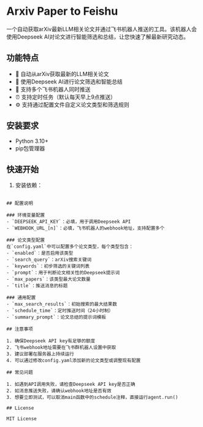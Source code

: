 # Arxiv Paper to Feishu

一个自动获取arXiv最新LLM相关论文并通过飞书机器人推送的工具。该机器人会使用Deepseek AI对论文进行智能筛选和总结，让您快速了解最新研究动态。

## 功能特点

- 🤖 自动从arXiv获取最新的LLM相关论文
- 🧠 使用Deepseek AI进行论文筛选和智能总结
- 📱 支持多个飞书机器人同时推送
- ⏰ 支持定时任务（默认每天早上9点推送）
- ⚙️ 支持通过配置文件自定义论文类型和筛选规则

## 安装要求

- Python 3.10+
- pip包管理器

## 快速开始

1. 安装依赖：
```

## 配置说明

### 环境变量配置
- `DEEPSEEK_API_KEY`：必填，用于调用Deepseek API
- `WEBHOOK_URL_[n]`：必填，飞书机器人的webhook地址，支持配置多个

### 论文类型配置
在`config.yaml`中可以配置多个论文类型，每个类型包含：
- `enabled`：是否启用该类型
- `search_query`：arXiv搜索关键词
- `keywords`：初步筛选的关键词列表
- `prompt`：用于判断论文相关性的Deepseek提示词
- `max_papers`：该类型最大论文数量
- `title`：推送消息的标题

### 通用配置
- `max_search_results`：初始搜索的最大结果数
- `schedule_time`：定时推送时间（24小时制）
- `summary_prompt`：论文总结的提示词模板

## 注意事项

1. 确保Deepseek API key有足够的额度
2. 飞书webhook地址需要在飞书群机器人设置中获取
3. 建议部署在服务器上持续运行
4. 可以通过修改config.yaml添加新的论文类型或调整现有配置

## 常见问题

1. 如遇到API调用失败，请检查Deepseek API key是否正确
2. 如消息推送失败，请确认webhook地址是否有效
3. 想要立即测试，可以取消main函数中的schedule注释，直接运行agent.run()

## License

MIT License